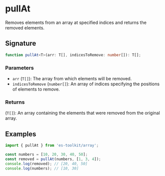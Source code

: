 # pullAt

Removes elements from an array at specified indices and returns the removed elements.

## Signature

```typescript
function pullAt<T>(arr: T[], indicesToRemove: number[]): T[];
```

### Parameters

- `arr` (`T[]`): The array from which elements will be removed.
- `indicesToRemove` (`number[]`): An array of indices specifying the positions of elements to remove.

### Returns

(`T[]`): An array containing the elements that were removed from the original array.

## Examples

```typescript
import { pullAt } from 'es-toolkit/array';

const numbers = [10, 20, 30, 40, 50];
const removed = pullAt(numbers, [1, 3, 4]);
console.log(removed); // [20, 40, 50]
console.log(numbers); // [10, 30]
```
